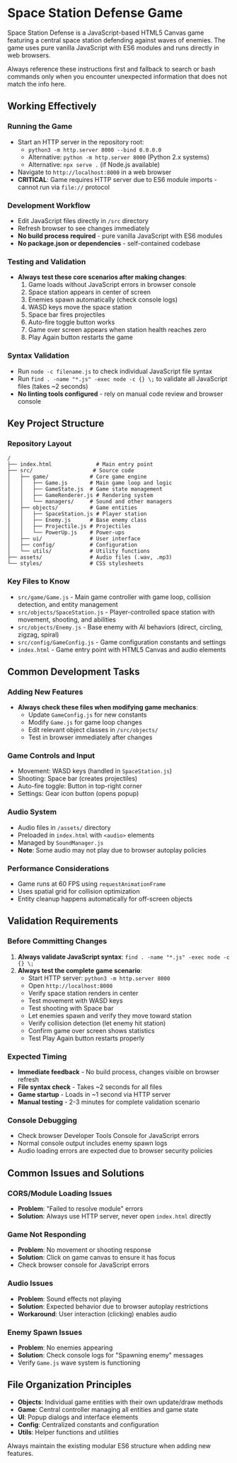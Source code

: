 # Space Station Defense Game

Space Station Defense is a JavaScript-based HTML5 Canvas game featuring a central space station defending against waves of enemies. The game uses pure vanilla JavaScript with ES6 modules and runs directly in web browsers.

Always reference these instructions first and fallback to search or bash commands only when you encounter unexpected information that does not match the info here.

## Working Effectively

### Running the Game
- Start an HTTP server in the repository root:
  - `python3 -m http.server 8000 --bind 0.0.0.0`
  - Alternative: `python -m http.server 8000` (Python 2.x systems)
  - Alternative: `npx serve .` (if Node.js available)
- Navigate to `http://localhost:8000` in a web browser
- **CRITICAL**: Game requires HTTP server due to ES6 module imports - cannot run via `file://` protocol

### Development Workflow
- Edit JavaScript files directly in `/src` directory
- Refresh browser to see changes immediately
- **No build process required** - pure vanilla JavaScript with ES6 modules
- **No package.json or dependencies** - self-contained codebase

### Testing and Validation
- **Always test these core scenarios after making changes**:
  1. Game loads without JavaScript errors in browser console
  2. Space station appears in center of screen
  3. Enemies spawn automatically (check console logs)
  4. WASD keys move the space station
  5. Space bar fires projectiles
  6. Auto-fire toggle button works
  7. Game over screen appears when station health reaches zero
  8. Play Again button restarts the game

### Syntax Validation
- Run `node -c filename.js` to check individual JavaScript file syntax
- Run `find . -name "*.js" -exec node -c {} \;` to validate all JavaScript files (takes ~2 seconds)
- **No linting tools configured** - rely on manual code review and browser console

## Key Project Structure

### Repository Layout
```
/
├── index.html              # Main entry point
├── src/                   # Source code
│   ├── game/             # Core game engine
│   │   ├── Game.js       # Main game loop and logic
│   │   ├── GameState.js  # Game state management
│   │   ├── GameRenderer.js # Rendering system
│   │   └── managers/     # Sound and other managers
│   ├── objects/          # Game entities
│   │   ├── SpaceStation.js # Player station
│   │   ├── Enemy.js      # Base enemy class
│   │   ├── Projectile.js # Projectiles
│   │   └── PowerUp.js    # Power-ups
│   ├── ui/               # User interface
│   ├── config/           # Configuration
│   └── utils/            # Utility functions
├── assets/               # Audio files (.wav, .mp3)
└── styles/               # CSS stylesheets
```

### Key Files to Know
- `src/game/Game.js` - Main game controller with game loop, collision detection, and entity management
- `src/objects/SpaceStation.js` - Player-controlled space station with movement, shooting, and abilities
- `src/objects/Enemy.js` - Base enemy with AI behaviors (direct, circling, zigzag, spiral)
- `src/config/GameConfig.js` - Game configuration constants and settings
- `index.html` - Game entry point with HTML5 Canvas and audio elements

## Common Development Tasks

### Adding New Features
- **Always check these files when modifying game mechanics**:
  - Update `GameConfig.js` for new constants
  - Modify `Game.js` for game loop changes
  - Edit relevant object classes in `/src/objects/`
  - Test in browser immediately after changes

### Game Controls and Input
- Movement: WASD keys (handled in `SpaceStation.js`)
- Shooting: Space bar (creates projectiles)
- Auto-fire toggle: Button in top-right corner
- Settings: Gear icon button (opens popup)

### Audio System
- Audio files in `/assets/` directory
- Preloaded in `index.html` with `<audio>` elements
- Managed by `SoundManager.js`
- **Note**: Some audio may not play due to browser autoplay policies

### Performance Considerations
- Game runs at 60 FPS using `requestAnimationFrame`
- Uses spatial grid for collision optimization
- Entity cleanup happens automatically for off-screen objects

## Validation Requirements

### Before Committing Changes
1. **Always validate JavaScript syntax**: `find . -name "*.js" -exec node -c {} \;`
2. **Always test the complete game scenario**:
   - Start HTTP server: `python3 -m http.server 8000`
   - Open `http://localhost:8000`
   - Verify space station renders in center
   - Test movement with WASD keys
   - Test shooting with Space bar
   - Let enemies spawn and verify they move toward station
   - Verify collision detection (let enemy hit station)
   - Confirm game over screen shows statistics
   - Test Play Again button restarts properly

### Expected Timing
- **Immediate feedback** - No build process, changes visible on browser refresh
- **File syntax check** - Takes ~2 seconds for all files
- **Game startup** - Loads in ~1 second via HTTP server
- **Manual testing** - 2-3 minutes for complete validation scenario

### Console Debugging
- Check browser Developer Tools Console for JavaScript errors
- Normal console output includes enemy spawn logs
- Audio loading errors are expected due to browser security policies

## Common Issues and Solutions

### CORS/Module Loading Issues
- **Problem**: "Failed to resolve module" errors
- **Solution**: Always use HTTP server, never open `index.html` directly

### Game Not Responding
- **Problem**: No movement or shooting response
- **Solution**: Click on game canvas to ensure it has focus
- Check browser console for JavaScript errors

### Audio Issues
- **Problem**: Sound effects not playing
- **Solution**: Expected behavior due to browser autoplay restrictions
- **Workaround**: User interaction (clicking) enables audio

### Enemy Spawn Issues
- **Problem**: No enemies appearing
- **Solution**: Check console logs for "Spawning enemy" messages
- Verify `Game.js` wave system is functioning

## File Organization Principles

- **Objects**: Individual game entities with their own update/draw methods
- **Game**: Central controller managing all entities and game state  
- **UI**: Popup dialogs and interface elements
- **Config**: Centralized constants and configuration
- **Utils**: Helper functions and utilities

Always maintain the existing modular ES6 structure when adding new features.